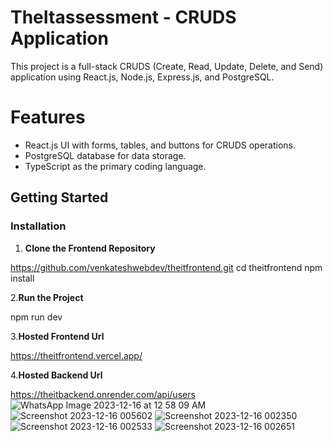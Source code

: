 # TheItassessment - CRUDS Application

This project is a full-stack CRUDS (Create, Read, Update, Delete, and Send) application using React.js, Node.js, Express.js, and PostgreSQL.


# Features

- React.js UI with forms, tables, and buttons for CRUDS operations.
- PostgreSQL database for data storage.
- TypeScript as the primary coding language.

## Getting Started

### Installation

1. **Clone the Frontend Repository**

https://github.com/venkateshwebdev/theitfrontend.git
cd theitfrontend
npm install


2.**Run the Project**

npm run dev


3.**Hosted Frontend Url**

https://theitfrontend.vercel.app/


4.**Hosted Backend Url**

https://theitbackend.onrender.com/api/users
![WhatsApp Image 2023-12-16 at 12 58 09 AM](https://github.com/venkateshwebdev/theitfrontend/assets/105224564/36195fa3-a733-4287-aabf-32c8309d1564)
![Screenshot 2023-12-16 005602](https://github.com/venkateshwebdev/theitfrontend/assets/105224564/7414d5b6-a6f4-42f6-9b41-1f8c96a819a3)
![Screenshot 2023-12-16 002350](https://github.com/venkateshwebdev/theitfrontend/assets/105224564/72385847-90fd-4ead-954c-59032c7d4fe8)
![Screenshot 2023-12-16 002533](https://github.com/venkateshwebdev/theitfrontend/assets/105224564/c9114657-2334-48a0-8f23-1e0afd66cad6)
![Screenshot 2023-12-16 002651](https://github.com/venkateshwebdev/theitfrontend/assets/105224564/8531364f-1500-46f6-a4c7-d29f4cbc2484)



